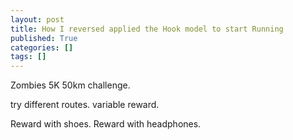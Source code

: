 ```yaml
---
layout: post
title: How I reversed applied the Hook model to start Running
published: True
categories: []
tags: []
---
```


Zombies 5K 
50km challenge. 

try different routes. 
variable reward. 

Reward with shoes. 
Reward with headphones. 